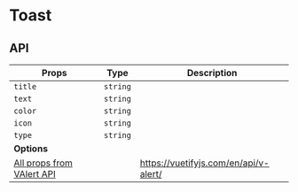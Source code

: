 # Toast

## API

| **Props**               | **Type**  |**Description**                                               |
| ----------------------- | --------- |------------------------------------------------------------- |
| `title`                 | `string`  |                                                              |
| `text`                  | `string`  |                                                              |
| `color`                 | `string`  |                                                              |
| `icon`                  | `string`  |                                                              |
| `type`                  | `string`  |                                                              |
| **Options**             |           |                                                              |
| [All props from VAlert API](https://vuetifyjs.com/en/api/v-alert/)||https://vuetifyjs.com/en/api/v-alert/
